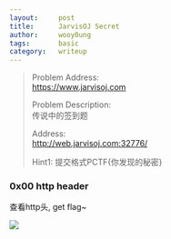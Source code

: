 ```yaml
---
layout:     post
title:      JarvisOJ Secret
author:     wooy0ung
tags: 		basic
category:  	writeup
---
```



>Problem Address:  
>https://www.jarvisoj.com  
>  
>Problem Description:  
>传说中的签到题  
>  
>Address:  
>http://web.jarvisoj.com:32776/  
>  
>Hint1: 提交格式PCTF{你发现的秘密}  
<!-- more -->


### 0x00 http header

查看http头, get flag~

![](/assets/img/writeup/re/2017-10-12-jarvisoj-secret/0x00.png)